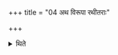 +++
title = "04 अथ विरूपा रथीतराः"

+++

<details><summary>थिते</summary>

अथ विरूपा रथीतराः ४
</details>
